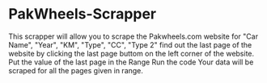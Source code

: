 # PakWheels-Scrapper
This scrapper will allow you to scrape the Pakwheels.com website for "Car Name", "Year", "KM", "Type", "CC", "Type 2"
find out the last page of the website by clicking the last page buttom on the left corner of the website.
Put the value of the last page in the Range
Run the code 
Your data will be scraped for all the pages given in range.
